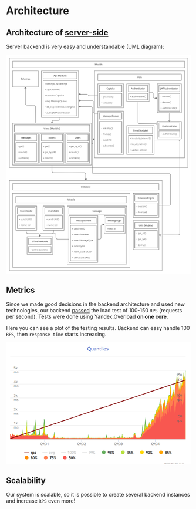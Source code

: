 Architecture
===

## Architecture of [server-side](https://github.com/innonymous/api-server)

Server backend is very easy and understandable (UML diagram):

![back](images/arch_back.png)

## Metrics

Since we made good decisions in the backend architecture and used new technologies, our backend [passed](https://overload.yandex.net/460788#tab=test_data&tags=&plot_groups=main&machines=&metrics=&slider_start=1631255404&slider_end=1631255689&compress_ratio=1) the load test of 100-150 `RPS` (requests per second). Tests were done using Yandex.Overload **on one core**.

Here you can see a plot of the testing results. Backend can easy handle 100 `RPS`, then `response time` starts increasing.

![yatank](images/yatank.png)

## Scalability

Our system is scalable, so it is possible to create several backend instances and increase `RPS` even more!
